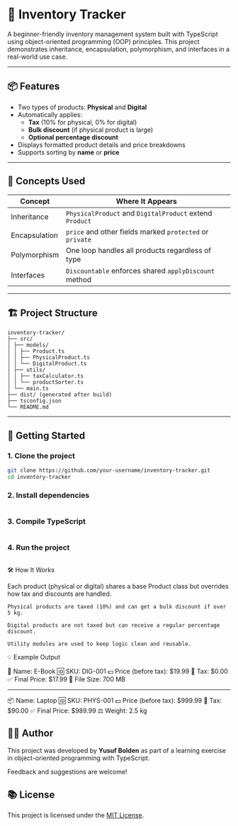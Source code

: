 # 🧾 Inventory Tracker

A beginner-friendly inventory management system built with TypeScript using object-oriented programming (OOP) principles. This project demonstrates inheritance, encapsulation, polymorphism, and interfaces in a real-world use case.

---

## 📦 Features

- Two types of products: **Physical** and **Digital**
- Automatically applies:
  - **Tax** (10% for physical, 0% for digital)
  - **Bulk discount** (if physical product is large)
  - **Optional percentage discount**
- Displays formatted product details and price breakdowns
- Supports sorting by **name** or **price**

---

## 🧠 Concepts Used

| Concept       | Where It Appears                                         |
| ------------- | -------------------------------------------------------- |
| Inheritance   | `PhysicalProduct` and `DigitalProduct` extend `Product`  |
| Encapsulation | `price` and other fields marked `protected` or `private` |
| Polymorphism  | One loop handles all products regardless of type         |
| Interfaces    | `Discountable` enforces shared `applyDiscount` method    |

---

## 🏗️ Project Structure

```
inventory-tracker/
├── src/
│ ├── models/
│ │ ├── Product.ts
│ │ ├── PhysicalProduct.ts
│ │ └── DigitalProduct.ts
│ ├── utils/
│ │ ├── taxCalculator.ts
│ │ └── productSorter.ts
│ └── main.ts
├── dist/ (generated after build)
├── tsconfig.json
└── README.md
```

---

## 🚀 Getting Started

### 1. Clone the project

```bash
git clone https://github.com/your-username/inventory-tracker.git
cd inventory-tracker
```

### 2. Install dependencies

```npm install

```

### 3. Compile TypeScript

```npx tsc

```

### 4. Run the project

```node dist/main.js

```

🛠️ How It Works

Each product (physical or digital) shares a base Product class but overrides how tax and discounts are handled.

    Physical products are taxed (10%) and can get a bulk discount if over 5 kg.

    Digital products are not taxed but can receive a regular percentage discount.

    Utility modules are used to keep logic clean and reusable.

💡 Example Output

📄 Name: E-Book
🆔 SKU: DIG-001
💵 Price (before tax): $19.99
🧾 Tax: $0.00
✅ Final Price: $17.99
💾 File Size: 700 MB

---

📦 Name: Laptop
🆔 SKU: PHYS-001
💵 Price (before tax): $999.99
🧾 Tax: $90.00
✅ Final Price: $989.99
⚖️ Weight: 2.5 kg

## 🧑‍💻 Author

This project was developed by **Yusuf Bolden** as part of a learning exercise in object-oriented programming with TypeScript.

Feedback and suggestions are welcome!

## 📚 License

This project is licensed under the [MIT License](https://opensource.org/licenses/MIT).
